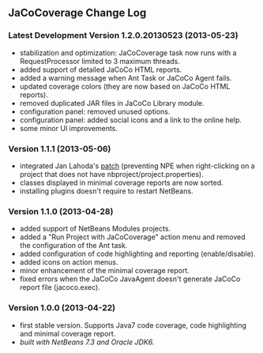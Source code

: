 ## JaCoCoverage Change Log

### Latest Development Version 1.2.0.20130523 (2013-05-23)
* stabilization and optimization: JaCoCoverage task now runs with a RequestProcessor limited to 3 maximum threads.
* added support of detailed JaCoCo HTML reports.
* added a warning message when Ant Task or JaCoCo Agent fails.
* updated coverage colors (they are now based on JaCoCo HTML reports).
* removed duplicated JAR files in JaCoCo Library module.
* configuration panel: removed unused options.
* configuration panel: added social icons and a link to the online help.
* some minor UI improvements.

### Version 1.1.1 (2013-05-06)
* integrated Jan Lahoda's [patch](https://github.com/jonathanlermitage/tikione-jacocoverage/pull/3) (preventing NPE when right-clicking on a project that does not have nbproject/project.properties).
* classes displayed in minimal coverage reports are now sorted.
* installing plugins doesn't require to restart NetBeans.

### Version 1.1.0 (2013-04-28)
* added support of NetBeans Modules projects.
* added a "Run Project with JaCoCoverage" action menu and removed the configuration of the Ant task.
* added configuration of code highlighting and reporting (enable/disable).
* added icons on action menus.
* minor enhancement of the minimal coverage report.
* fixed errors when the JaCoCo JavaAgent doesn't generate JaCoCo report file (jacoco.exec).

### Version 1.0.0 (2013-04-22)
* first stable version. Supports Java7 code coverage, code highlighting and minimal coverage report.
* *built with NetBeans 7.3 and Oracle JDK6.*
